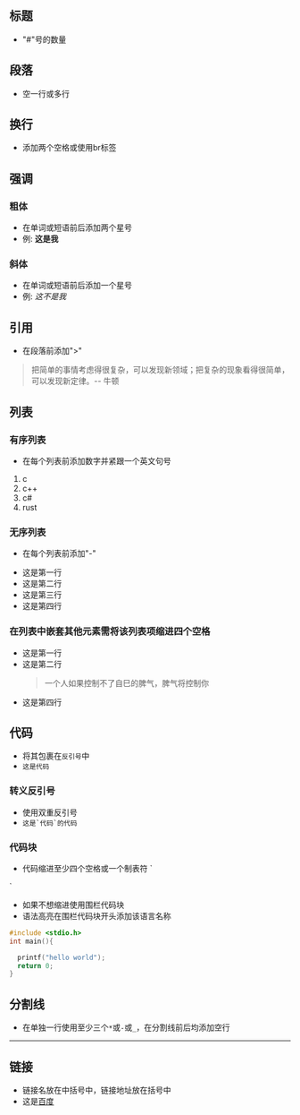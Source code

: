 ## 标题
* "#"号的数量

## 段落
* 空一行或多行

## 换行
* 添加两个空格或使用br标签

## 强调
### 粗体
* 在单词或短语前后添加两个星号
* 例:  **这是我** 
### 斜体
* 在单词或短语前后添加一个星号
* 例: *这不是我*

## 引用
* 在段落前添加">"
> 把简单的事情考虑得很复杂，可以发现新领域；把复杂的现象看得很简单，可以发现新定律。-- 牛顿

## 列表
### 有序列表
* 在每个列表前添加数字并紧跟一个英文句号
1. c 
2. c++
3. c#
4. rust
### 无序列表
* 在每个列表前添加"-"
- 这是第一行
- 这是第二行
- 这是第三行
- 这是第四行
### 在列表中嵌套其他元素需将该列表项缩进四个空格
- 这是第一行
- 这是第二行
    > 一个人如果控制不了自巳的脾气，脾气将控制你
- 这是第四行

## 代码
* 将其包裹在`反引号`中
* `这是代码`
### 转义反引号
* 使用双重反引号
* ``这是`代码`的代码``
### 代码块
* 代码缩进至少四个空格或一个制表符
`
    <html>
      <head>
      </head>
    </html>
`
* 如果不想缩进使用围栏代码块
* 语法高亮在围栏代码块开头添加该语言名称
```c 
#include <stdio.h>
int main(){

  printf("hello world");
  return 0;
}
```

## 分割线
* 在单独一行使用至少三个`*`或`-`或`_`，在分割线前后均添加空行

****

## 链接
* 链接名放在中括号中，链接地址放在括号中
* 这是[百度](http://www.baidu.com)









